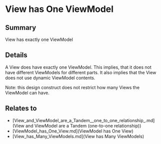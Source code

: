 # View has One ViewModel

## Summary
View has exactly one ViewModel

## Details
A View does have exactly one ViewModel. This implies, that it does not have different ViewModels for different parts. It also implies that the View does not use dynamic ViewModel contents.

Note: this design construct does not restrict how many Views the ViewModel can have.


## Relates to

* [View_and_ViewModel_are_a_Tandem__one_to_one_relationship_.md](View and ViewModel are a Tandem (one-to-one relationship))
* [ViewModel_has_One_View.md](ViewModel has One View)
* [View_has_Many_ViewModels.md](View has Many ViewModels)
